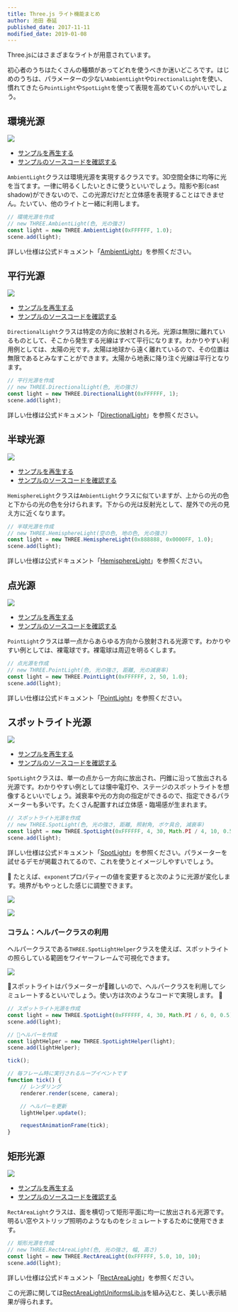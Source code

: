 ```yaml
---
title: Three.js ライト機能まとめ
author: 池田 泰延
published_date: 2017-11-11
modified_date: 2019-01-08
---
```


Three.jsにはさまざまなライトが用意されています。

初心者のうちはたくさんの種類があってどれを使うべきか迷いどころです。はじめのうちは、パラメーターの少ない`AmbientLight`や`DirectionalLight`を使い、慣れてきたら`PointLight`や`SpotLight`を使って表現を高めていくのがいいでしょう。



## 環境光源


![](../imgs/light_ambient.png)

- [サンプルを再生する](https://ics-creative.github.io/tutorial-three/samples/light_ambient.html)
- [サンプルのソースコードを確認する](../samples/light_ambient.html)


`AmbientLight`クラスは環境光源を実現するクラスです。3D空間全体に均等に光を当てます。一律に明るくしたいときに使うといいでしょう。陰影や影(cast shadow)ができないので、この光源だけだと立体感を表現することはできません。たいてい、他のライトと一緒に利用します。



```js
// 環境光源を作成
// new THREE.AmbientLight(色, 光の強さ)
const light = new THREE.AmbientLight(0xFFFFFF, 1.0);
scene.add(light);
```

詳しい仕様は公式ドキュメント「[AmbientLight](https://threejs.org/docs/#api/lights/AmbientLight)」を参照ください。



## 平行光源

![](../imgs/light_directional.png)

- [サンプルを再生する](https://ics-creative.github.io/tutorial-three/samples/light_directional.html)
- [サンプルのソースコードを確認する](../samples/light_directional.html)


`DirectionalLight`クラスは特定の方向に放射される光。光源は無限に離れているものとして、そこから発生する光線はすべて平行になります。わかりやすい利用例としては、太陽の光です。太陽は地球から遠く離れているので、その位置は無限であるとみなすことができます。太陽から地表に降り注ぐ光線は平行となります。


```js
// 平行光源を作成
// new THREE.DirectionalLight(色, 光の強さ)
const light = new THREE.DirectionalLight(0xFFFFFF, 1);
scene.add(light);
```

詳しい仕様は公式ドキュメント「[DirectionalLight](https://threejs.org/docs/#api/lights/DirectionalLight)」を参照ください。



## 半球光源

![](../imgs/light_hemisphere.png)

- [サンプルを再生する](https://ics-creative.github.io/tutorial-three/samples/light_hemisphere.html)
- [サンプルのソースコードを確認する](../samples/light_hemisphere.html)


`HemisphereLight`クラスは`AmbientLight`クラスに似ていますが、上からの光の色と下からの光の色を分けられます。下からの光は反射光として、屋外での光の見え方に近くなります。

```js
// 半球光源を作成
// new THREE.HemisphereLight(空の色, 地の色, 光の強さ)
const light = new THREE.HemisphereLight(0x888888, 0x0000FF, 1.0);
scene.add(light);
```


詳しい仕様は公式ドキュメント「[HemisphereLight](https://threejs.org/docs/#api/lights/HemisphereLight)」を参照ください。



## 点光源


![](../imgs/light_point.png)

- [サンプルを再生する](https://ics-creative.github.io/tutorial-three/samples/light_point.html)
- [サンプルのソースコードを確認する](../samples/light_point.html)

`PointLight`クラスは単一点からあらゆる方向から放射される光源です。わかりやすい例としては、裸電球です。裸電球は周辺を明るくします。


```js
// 点光源を作成
// new THREE.PointLight(色, 光の強さ, 距離, 光の減衰率)
const light = new THREE.PointLight(0xFFFFFF, 2, 50, 1.0);
scene.add(light);
```

詳しい仕様は公式ドキュメント「[PointLight](https://threejs.org/docs/#api/lights/PointLight)」を参照ください。


## スポットライト光源

![](../imgs/light_spot.png)

- [サンプルを再生する](https://ics-creative.github.io/tutorial-three/samples/light_spot.html)
- [サンプルのソースコードを確認する](../samples/light_spot.html)

`SpotLight`クラスは、単一の点から一方向に放出され、円錐に沿って放出される光源です。わかりやすい例としては懐中電灯や、ステージのスポットライトを想像するといいでしょう。減衰率や光の方向の指定ができるので、指定できるパラメーターも多いです。たくさん配置すれば立体感・臨場感が生まれます。

```js
// スポットライト光源を作成
// new THREE.SpotLight(色, 光の強さ, 距離, 照射角, ボケ具合, 減衰率)
const light = new THREE.SpotLight(0xFFFFFF, 4, 30, Math.PI / 4, 10, 0.5);
scene.add(light);
```

詳しい仕様は公式ドキュメント「[SpotLight](https://threejs.org/docs/#api/lights/SpotLight)」を参照ください。パラメーターを試せるデモが掲載されてるので、これを使うとイメージしやすいでしょう。


たとえば、`exponent`プロパティーの値を変更すると次のように光源が変化します。境界がもやっとした感じに調整できます。


![](../imgs/light_spot_exponent_0.png)


![](../imgs/light_spot_exponent_1.png)

### コラム：ヘルパークラスの利用



ヘルパークラスである`THREE.SpotLightHelper`クラスを使えば、スポットライトの照らしている範囲をワイヤーフレームで可視化できます。

![](../imgs/light_spot_helper.png)

スポットライトはパラメーターが難しいので、ヘルパークラスを利用してシミュレートするといいでしょう。使い方は次のようなコードで実現します。

```js
// スポットライト光源を作成
const light = new THREE.SpotLight(0xFFFFFF, 4, 30, Math.PI / 6, 0, 0.5);
scene.add(light);

// ヘルパーを作成
const lightHelper = new THREE.SpotLightHelper(light);
scene.add(lightHelper);

tick();

// 毎フレーム時に実行されるループイベントです
function tick() {
    // レンダリング
    renderer.render(scene, camera);

    // ヘルパーを更新
    lightHelper.update();

    requestAnimationFrame(tick);
}
```



## 矩形光源

![](../imgs/light_rectarea.png)

- [サンプルを再生する](https://ics-creative.github.io/tutorial-three/samples/light_rectarea.html)
- [サンプルのソースコードを確認する](../samples/light_rectarea.html)

`RectAreaLight`クラスは、面を横切って矩形平面に均一に放出される光源です。明るい窓やストリップ照明のようなものをシミュレートするために使用できます。

```js
// 矩形光源を作成
// new THREE.RectAreaLight(色, 光の強さ, 幅, 高さ)
const light = new THREE.RectAreaLight(0xFFFFFF, 5.0, 10, 10);
scene.add(light);
```

詳しい仕様は公式ドキュメント「[RectAreaLight](https://threejs.org/docs/#api/lights/RectAreaLight)」を参照ください。

この光源に関しては[RectAreaLightUniformsLib.js](https://threejs.org/examples/js/lights/RectAreaLightUniformsLib.js)を組み込むと、美しい表示結果が得られます。

